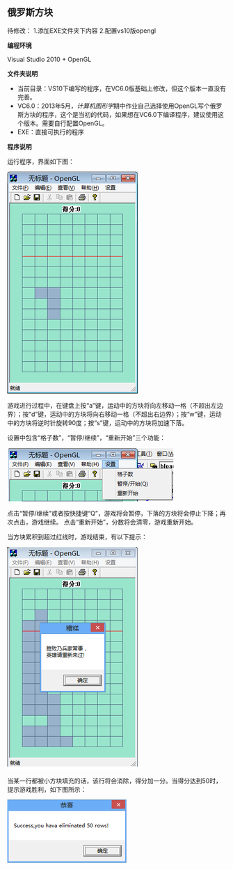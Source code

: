 ## 俄罗斯方块 ##

待修改：
1.添加EXE文件夹下内容
2.配置vs10版opengl

**编程环境**

Visual Studio 2010 + OpenGL

**文件夹说明**

* 当前目录：VS10下编写的程序，在VC6.0版基础上修改，但这个版本一直没有完善。
* VC6.0：2013年5月，*计算机图形学*期中作业自己选择使用OpenGL写个俄罗斯方块的程序，这个是当初的代码，如果想在VC6.0下编译程序，建议使用这个版本。需要自行配置OpenGL。
* EXE：直接可执行的程序

**程序说明**

运行程序，界面如下图：

![start](/Image/start.png)

游戏进行过程中，在键盘上按“a”键，运动中的方块将向左移动一格（不超出左边界）；按“d”键，运动中的方块将向右移动一格（不超出右边界）；按“w”键，运动中的方块将逆时针旋转90度；按“s”键，运动中的方块将加速下落。

设置中包含“格子数”，“暂停/继续”，“重新开始”三个功能：

![set](/Image/set.png)

点击“暂停/继续”或者按快捷键“Q”，游戏将会暂停，下落的方块将会停止下降；再次点击，游戏继续。
点击“重新开始”，分数将会清零，游戏重新开始。

当方块累积到超过红线时，游戏结束，有以下提示：

![failure](/Image/failure.png)

当某一行都被小方块填充的话，该行将会消除，得分加一分。当得分达到50时，提示游戏胜利，如下图所示：

![success](/Image/success.png)
